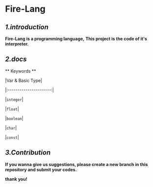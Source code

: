 # Fire-Lang



## *1.introduction*

__Fire-Lang is a programming language,__
__This project is the code of it's interpreter.__

## *2.docs*

** Keywords **



|Var & Basic Type|

|:----------------------:|

|`integer`|

|`float`|

|`boolean`|

|`char`|

|`const`|

## *3.Contribution*

__If you wanna give us suggestions, please create a new branch in this repository and submit your codes.__

__thank you!__

